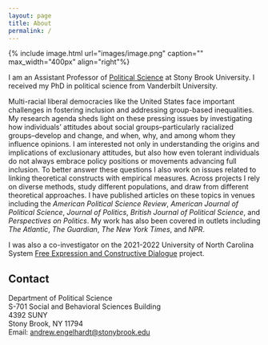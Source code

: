 ```yaml
---
layout: page
title: About
permalink: /
---
```


{% include image.html url="images/image.png" caption="" max_width="400px" align="right"%}

I am an Assistant Professor of <a href="https://www.stonybrook.edu/polsci/">Political Science</a> at Stony Brook University. I received my PhD in political science from Vanderbilt University.<br />  

Multi-racial liberal democracies like the United States face important challenges in fostering inclusion and addressing group-based inequalities. My research agenda sheds light on these pressing issues by investigating how individuals’ attitudes about social groups–particularly racialized groups–develop and change, and when, why, and among whom they influence opinions. I am interested not only in understanding the origins and implications of exclusionary attitudes, but also how even tolerant individuals do not always embrace policy positions or movements advancing full inclusion. To better answer these questions I also work on issues related to linking theoretical constructs with empirical measures. Across projects I rely on diverse methods, study different populations, and draw from different theoretical approaches. I have published articles on these topics in venues including the <i>American Political Science Review</i>, <i>American Journal of Political Science</i>, <i>Journal of Politics</i>, <i>British Journal of Political Science</i>, and <i> Perspectives on Politics</i>. My work has also been covered in outlets including <i>The Atlantic</i>, <i>The Guardian</i>, <i>The New York Times</i>, and <i>NPR</i>.<br />

I was also a co-investigator on the 2021-2022 University of North Carolina System <a href="https://fecdsurveyreport.web.unc.edu/">Free Expression and Constructive Dialogue</a> project.

## Contact
Department of Political Science<br />
S-701 Social and Behavioral Sciences Building<br />
4392 SUNY <br />
Stony Brook, NY 11794 <br />
Email: [andrew.engelhardt@stonybrook.edu]

[andrew.engelhardt@stonybrook.edu]: mailto:andrew.engelhardt@stonybrook.edu
